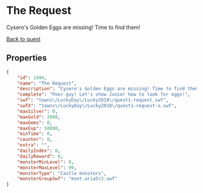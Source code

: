 # The Request

Cysero's Golden Eggs are missing! Time to find them!

[Back to quest](../quests.md)

## Properties

```json
{
    "id": 1494,
    "name": "The Request",
    "description": "Cysero's Golden Eggs are missing! Time to find them!",
    "complete": "Poor guy! Let's show Junior how to look for eggs!",
    "swf": "towns\/LuckyDay\/Lucky2018\/quest1-request.swf",
    "swfX": "towns\/LuckyDay\/Lucky2018\/quest1-request-x.swf",
    "maxSilver": 0,
    "maxGold": 2000,
    "maxGems": 0,
    "maxExp": 50000,
    "minTime": 0,
    "counter": 0,
    "extra": "",
    "dailyIndex": 0,
    "dailyReward": 0,
    "monsterMinLevel": 0,
    "monsterMaxLevel": 99,
    "monsterType": "Castle monsters",
    "monsterGroupSwf": "mset-aria5r2.swf"
}
```

